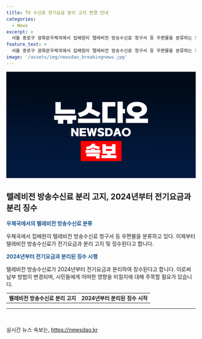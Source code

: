 ```yaml
---
title: TV 수신료 전기요금 분리 고지 변경 안내
categories:
  - News
excerpt: >
  서울 종로구 광화문우체국에서 집배원이 텔레비전 방송수신료 청구서 등 우편물을 분류하는 모습. 텔레비전방송 수신료가 전기요금과 분리 고지, 징수된다는 변화에 대한 시선과 관련된 소식.
feature_text: >
  서울 종로구 광화문우체국에서 집배원이 텔레비전 방송수신료 청구서 등 우편물을 분류하는 모습. 텔레비전방송 수신료가 전기요금과 분리 고지, 징수된다는 변화에 대한 시선과 관련된 소식.
image: '/assets/img/newsdao_breakingnews.jpg'
---
```


<p><img src="/assets/img/newsdao_breakingnews.jpg" alt="cryptoinkorea 속보" /></p>

<h2 data-ke-size="size26">텔레비전 방송수신료 분리 고지, 2024년부터 전기요금과 분리 징수</h2>

<p data-ke-size="size16"><b><span style="color: #1a5490;">우체국에서의 텔레비전 방송수신료 분류</span></b></p>

<p>우체국에서 집배원이 텔레비전 방송수신료 청구서 등 우편물을 분류하고 있다. 이제부터 텔레비전 방송수신료가 전기요금과 분리 고지 및 징수된다고 합니다.</p>

<p data-ke-size="size16"><b><span style="color: #1a5490;">2024년부터 전기요금과 분리된 징수 시행</span></b></p>

<p>텔레비전 방송수신료가 2024년부터 전기요금과 분리하여 징수된다고 합니다. 이로써 납부 방법이 변경되며, 시민들에게 어떠한 영향을 미칠지에 대해 주목할 필요가 있습니다.</p>

<table>
    <tr>
        <td style="text-align: center; height: 17px;"><b>텔레비전 방송수신료 분리 고지</b></td>
        <td style="text-align: center; height: 17px;"><b>2024년부터 분리된 징수 시작</b></td>
    </tr>
</table>

<hr>

<p data-ke-size="size16">&nbsp;</p>
실시간 뉴스 속보는, <a href="https://newsdao.kr" rel="dofollow">https://newsdao.kr</a>


